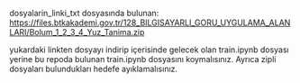dosyalarin_linki_txt dosyasında bulunan:
https://files.btkakademi.gov.tr/128_BILGISAYARLI_GORU_UYGULAMA_ALANLARI/Bolum_1_2_3_4_Yuz_Tanima.zip

yukardaki linkten dosyayı indirip içerisinde gelecek olan train.ipynb dosyası yerine bu repoda bulunan train.ipynb dosyasını koymalısınız.
Ayrıca zipli dosyaları bulundukları hedefe ayıklamalısınız.
